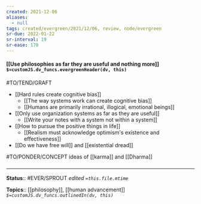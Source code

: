 ```yaml
---
created: 2021-12-06 
aliases:
  - null
tags: created/evergreen/2021/12/06, review, node/evergreen
sr-due: 2022-01-22
sr-interval: 19
sr-ease: 170
---
```


#### [[Use philosophies as far they are useful and nothing more]] `$=customJS.dv_funcs.evergreenHeader(dv, this)`

#TO/TEND/GRAFT 
- [[Hard rules create cognitive bias]]
	- [[The way systems work can create cognitive bias]]
	- [[Humans are primarily irrational, illogical, emotional beings]]
- [[Only use organization systems as far as they are useful]]
	- [[Write your notes with a system not within a system]]
- [[How to pursue the positive things in life]]
	- [[Realism must acknowledge optimism's existence and effectiveness]]
- [[Do we have free will]] and [[existential dread]]

#TO/PONDER/CONCEPT ideas of [[karma]] and [[Dharma]]
### <hr class="footnote"/>

**Status**:: #EVER/SPROUT 
*edited `=this.file.mtime`*

**Topics**:: [[philosophy]], [[human advancement]]
*`$=customJS.dv_funcs.outlinedIn(dv, this)`*
